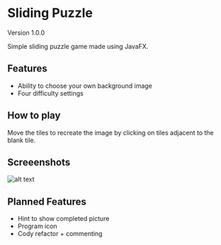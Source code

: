 # Sliding Puzzle
Version 1.0.0

Simple sliding puzzle game made using JavaFX.

## Features
* Ability to choose your own background image
* Four difficulty settings

## How to play
Move the tiles to recreate the image by clicking on tiles adjacent to the blank tile.

## Screeenshots
![alt text](https://i.ibb.co/2cH68kX/screenshot.png "Difficulty selection")

## Planned Features
* Hint to show completed picture
* Program icon
* Cody refactor + commenting
